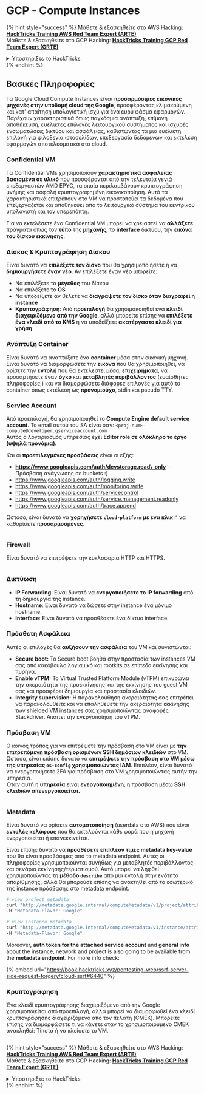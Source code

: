 # GCP - Compute Instances

{% hint style="success" %}
Μάθετε & εξασκηθείτε στο AWS Hacking:<img src="/.gitbook/assets/image.png" alt="" data-size="line">[**HackTricks Training AWS Red Team Expert (ARTE)**](https://training.hacktricks.xyz/courses/arte)<img src="/.gitbook/assets/image.png" alt="" data-size="line">\
Μάθετε & εξασκηθείτε στο GCP Hacking: <img src="/.gitbook/assets/image (2).png" alt="" data-size="line">[**HackTricks Training GCP Red Team Expert (GRTE)**<img src="/.gitbook/assets/image (2).png" alt="" data-size="line">](https://training.hacktricks.xyz/courses/grte)

<details>

<summary>Υποστηρίξτε το HackTricks</summary>

* Ελέγξτε τα [**σχέδια συνδρομής**](https://github.com/sponsors/carlospolop)!
* **Εγγραφείτε στην** 💬 [**ομάδα Discord**](https://discord.gg/hRep4RUj7f) ή στην [**ομάδα telegram**](https://t.me/peass) ή **ακολουθήστε** μας στο **Twitter** 🐦 [**@hacktricks\_live**](https://twitter.com/hacktricks\_live)**.**
* **Μοιραστείτε hacking tricks υποβάλλοντας PRs στα** [**HackTricks**](https://github.com/carlospolop/hacktricks) και [**HackTricks Cloud**](https://github.com/carlospolop/hacktricks-cloud) αποθετήρια στο github.

</details>
{% endhint %}

## Βασικές Πληροφορίες

Τα Google Cloud Compute Instances είναι **προσαρμόσιμες εικονικές μηχανές στην υποδομή cloud της Google**, προσφέροντας κλιμακούμενη και κατ' απαίτηση υπολογιστική ισχύ για ένα ευρύ φάσμα εφαρμογών. Παρέχουν χαρακτηριστικά όπως παγκόσμια ανάπτυξη, επίμονη αποθήκευση, ευέλικτες επιλογές λειτουργικού συστήματος και ισχυρές ενσωματώσεις δικτύου και ασφάλειας, καθιστώντας τα μια ευέλικτη επιλογή για φιλοξενία ιστοσελίδων, επεξεργασία δεδομένων και εκτέλεση εφαρμογών αποτελεσματικά στο cloud.

### Confidential VM

Τα Confidential VMs χρησιμοποιούν **χαρακτηριστικά ασφάλειας βασισμένα σε υλικό** που προσφέρονται από την τελευταία γενιά επεξεργαστών AMD EPYC, τα οποία περιλαμβάνουν κρυπτογράφηση μνήμης και ασφαλή κρυπτογραφημένη εικονικοποίηση. Αυτά τα χαρακτηριστικά επιτρέπουν στο VM να προστατεύει τα δεδομένα που επεξεργάζεται και αποθηκεύει από το λειτουργικό σύστημα του κεντρικού υπολογιστή και τον υπερεπόπτη.

Για να εκτελέσετε ένα Confidential VM μπορεί να χρειαστεί να **αλλάξετε** πράγματα όπως τον **τύπο** της **μηχανής**, το **interface** δικτύου, την **εικόνα του δίσκου εκκίνησης**.

### Δίσκος & Κρυπτογράφηση Δίσκου

Είναι δυνατό να **επιλέξετε τον δίσκο** που θα χρησιμοποιήσετε ή να **δημιουργήσετε έναν νέο**. Αν επιλέξετε έναν νέο μπορείτε:

* Να επιλέξετε το **μέγεθος** του δίσκου
* Να επιλέξετε το **OS**
* Να υποδείξετε αν θέλετε να **διαγράψετε τον δίσκο όταν διαγραφεί η instance**
* **Κρυπτογράφηση**: Από **προεπιλογή** θα χρησιμοποιηθεί ένα **κλειδί διαχειριζόμενο από την Google**, αλλά μπορείτε επίσης να **επιλέξετε ένα κλειδί από το KMS** ή να υποδείξετε **ακατέργαστο κλειδί για χρήση**.

### Ανάπτυξη Container

Είναι δυνατό να αναπτύξετε ένα **container** μέσα στην εικονική μηχανή.\
Είναι δυνατό να διαμορφώσετε την **εικόνα** που θα χρησιμοποιηθεί, να ορίσετε την **εντολή** που θα εκτελεστεί μέσα, **επιχειρήματα**, να προσαρτήσετε έναν **όγκο** και **μεταβλητές περιβάλλοντος** (ευαίσθητες πληροφορίες;) και να διαμορφώσετε διάφορες επιλογές για αυτό το container όπως εκτέλεση ως **προνομιούχο**, stdin και pseudo TTY.

### Service Account

Από προεπιλογή, θα χρησιμοποιηθεί το **Compute Engine default service account**. Το email αυτού του SA είναι σαν: `<proj-num>-compute@developer.gserviceaccount.com`\
Αυτός ο λογαριασμός υπηρεσίας έχει **Editor role σε ολόκληρο το έργο (υψηλά προνόμια).**

Και οι **προεπιλεγμένες προσβάσεις** είναι οι εξής:

* **https://www.googleapis.com/auth/devstorage.read\_only** -- Πρόσβαση ανάγνωσης σε buckets :)
* https://www.googleapis.com/auth/logging.write
* https://www.googleapis.com/auth/monitoring.write
* https://www.googleapis.com/auth/servicecontrol
* https://www.googleapis.com/auth/service.management.readonly
* https://www.googleapis.com/auth/trace.append

Ωστόσο, είναι δυνατό να **χορηγήσετε `cloud-platform` με ένα κλικ** ή να καθορίσετε **προσαρμοσμένες**.

<figure><img src="../../../../.gitbook/assets/image (327).png" alt=""><figcaption></figcaption></figure>

### Firewall

Είναι δυνατό να επιτρέψετε την κυκλοφορία HTTP και HTTPS.

<figure><img src="../../../../.gitbook/assets/image (326).png" alt=""><figcaption></figcaption></figure>

### Δικτύωση

* **IP Forwarding**: Είναι δυνατό να **ενεργοποιήσετε το IP forwarding** από τη δημιουργία της instance.
* **Hostname**: Είναι δυνατό να δώσετε στην instance ένα μόνιμο hostname.
* **Interface**: Είναι δυνατό να προσθέσετε ένα δίκτυο interface.

### Πρόσθετη Ασφάλεια

Αυτές οι επιλογές θα **αυξήσουν την ασφάλεια** του VM και συνιστώνται:

* **Secure boot:** Το Secure boot βοηθά στην προστασία των instances VM σας από κακόβουλο λογισμικό και rootkits σε επίπεδο εκκίνησης και πυρήνα.
* **Enable vTPM:** Το Virtual Trusted Platform Module (vTPM) επικυρώνει την ακεραιότητα της προεκκίνησης και της εκκίνησης του guest VM σας και προσφέρει δημιουργία και προστασία κλειδιών.
* **Integrity supervision:** Η παρακολούθηση ακεραιότητας σας επιτρέπει να παρακολουθείτε και να επαληθεύετε την ακεραιότητα εκκίνησης των shielded VM instances σας χρησιμοποιώντας αναφορές Stackdriver. Απαιτεί την ενεργοποίηση του vTPM.

### Πρόσβαση VM

Ο κοινός τρόπος για να επιτρέψετε την πρόσβαση στο VM είναι με **την επιτρεπόμενη πρόσβαση ορισμένων SSH δημόσιων κλειδιών** στο VM.\
Ωστόσο, είναι επίσης δυνατό να **επιτρέψετε την πρόσβαση στο VM μέσω της υπηρεσίας `os-config` χρησιμοποιώντας IAM**. Επιπλέον, είναι δυνατό να ενεργοποιήσετε 2FA για πρόσβαση στο VM χρησιμοποιώντας αυτήν την υπηρεσία.\
Όταν αυτή η **υπηρεσία** είναι **ενεργοποιημένη**, η πρόσβαση μέσω **SSH κλειδιών απενεργοποιείται.**

<figure><img src="../../../../.gitbook/assets/image (328).png" alt=""><figcaption></figcaption></figure>

### Metadata

Είναι δυνατό να ορίσετε **αυτοματοποίηση** (userdata στο AWS) που είναι **εντολές κελύφους** που θα εκτελούνται κάθε φορά που η μηχανή ενεργοποιείται ή επανεκκινείται.

Είναι επίσης δυνατό να **προσθέσετε επιπλέον τιμές metadata key-value** που θα είναι προσβάσιμες από το metadata endpoint. Αυτές οι πληροφορίες χρησιμοποιούνται συνήθως για μεταβλητές περιβάλλοντος και σενάρια εκκίνησης/τερματισμού. Αυτό μπορεί να ληφθεί χρησιμοποιώντας τη **μέθοδο `describe`** από μια εντολή στην ενότητα απαρίθμησης, αλλά θα μπορούσε επίσης να ανακτηθεί από το εσωτερικό της instance πρόσβασης στο metadata endpoint.
```bash
# view project metadata
curl "http://metadata.google.internal/computeMetadata/v1/project/attributes/?recursive=true&alt=text" \
-H "Metadata-Flavor: Google"

# view instance metadata
curl "http://metadata.google.internal/computeMetadata/v1/instance/attributes/?recursive=true&alt=text" \
-H "Metadata-Flavor: Google"
```
Moreover, **auth token for the attached service account** and **general info** about the instance, network and project is also going to be available from the **metadata endpoint**. For more info check:

{% embed url="https://book.hacktricks.xyz/pentesting-web/ssrf-server-side-request-forgery/cloud-ssrf#6440" %}

### Κρυπτογράφηση

Ένα κλειδί κρυπτογράφησης διαχειριζόμενο από την Google χρησιμοποιείται από προεπιλογή, αλλά μπορεί να διαμορφωθεί ένα κλειδί κρυπτογράφησης διαχειριζόμενο από τον πελάτη (CMEK). Μπορείτε επίσης να διαμορφώσετε τι να κάνετε όταν το χρησιμοποιούμενο CMEK ανακληθεί: Τίποτα ή να κλείσετε το VM.

<figure><img src="../../../../.gitbook/assets/image (329).png" alt=""><figcaption></figcaption></figure>

{% hint style="success" %}
Μάθετε & εξασκηθείτε στο AWS Hacking:<img src="/.gitbook/assets/image.png" alt="" data-size="line">[**HackTricks Training AWS Red Team Expert (ARTE)**](https://training.hacktricks.xyz/courses/arte)<img src="/.gitbook/assets/image.png" alt="" data-size="line">\
Μάθετε & εξασκηθείτε στο GCP Hacking: <img src="/.gitbook/assets/image (2).png" alt="" data-size="line">[**HackTricks Training GCP Red Team Expert (GRTE)**<img src="/.gitbook/assets/image (2).png" alt="" data-size="line">](https://training.hacktricks.xyz/courses/grte)

<details>

<summary>Υποστηρίξτε το HackTricks</summary>

* Ελέγξτε τα [**σχέδια συνδρομής**](https://github.com/sponsors/carlospolop)!
* **Γίνετε μέλος της** 💬 [**ομάδας Discord**](https://discord.gg/hRep4RUj7f) ή της [**ομάδας telegram**](https://t.me/peass) ή **ακολουθήστε** μας στο **Twitter** 🐦 [**@hacktricks\_live**](https://twitter.com/hacktricks\_live)**.**
* **Μοιραστείτε hacking tricks υποβάλλοντας PRs στα** [**HackTricks**](https://github.com/carlospolop/hacktricks) και [**HackTricks Cloud**](https://github.com/carlospolop/hacktricks-cloud) αποθετήρια στο github.

</details>
{% endhint %}
